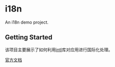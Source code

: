 # i18n

An i18n demo project.

## Getting Started

该项目主要展示了如何利用[intl](https://pub.dev/packages/intl)库对应用进行国际化处理。

[官方文档](https://docs.flutter.dev/development/accessibility-and-localization/internationalization)